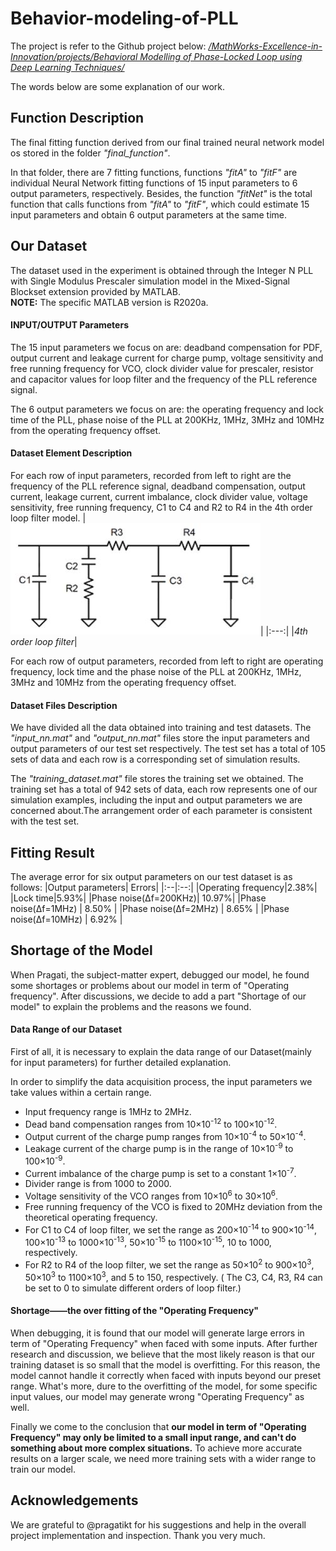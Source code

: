 # Behavior-modeling-of-PLL
The project is refer to the Github project below:
[<i>/MathWorks-Excellence-in-Innovation/projects/Behavioral Modelling of Phase-Locked Loop using Deep Learning Techniques/</i>](https://github.com/mathworks/MathWorks-Excellence-in-Innovation/tree/main/projects/Behavioral%20Modelling%20of%20Phase-Locked%20Loop%20using%20Deep%20Learning%20Techniques)

The words below are some explanation of our work.


## Function Description
The final fitting function derived from our final trained neural network model os stored in the folder <i>"final_function"</i>.

In that folder, there are 7 fitting functions, functions <i>"fitA"</i> to <i>"fitF"</i> are individual Neural Network fitting functions of 15 input parameters to 6 output parameters, respectively. Besides, the function <i>"fitNet"</i> is the total function that calls functions from <i>"fitA"</i> to <i>"fitF"</i>, which could estimate 15 input parameters and obtain 6 output parameters at the same time.

## Our Dataset
The dataset used in the experiment is obtained through the Integer N PLL with Single Modulus Prescaler simulation model in the Mixed-Signal Blockset extension provided by MATLAB. 
<br> **NOTE:** The specific MATLAB version is R2020a.

#### INPUT/OUTPUT Parameters
The 15 input parameters we focus on are: deadband compensation for PDF, output current and leakage current for charge pump, voltage sensitivity and free running frequency for VCO, clock divider value for prescaler, resistor and capacitor values for loop filter and the frequency of the PLL reference signal. 

The 6 output parameters we focus on are: the operating frequency and lock time of the PLL, phase noise of the PLL at 200KHz, 1MHz, 3MHz and 10MHz from the operating frequency offset.

#### Dataset Element Description
For each row of input parameters, recorded from left to right are the frequency of the PLL reference signal, deadband compensation, output current, leakage current, current imbalance, clock divider value, voltage sensitivity, free running frequency, C1 to C4 and R2 to R4 in the 4th order loop filter model. 
|![Loop Filter](loopfilter.JPG)|
|:---:|
|*4th order loop filter*|

For each row of output parameters, recorded from left to right are operating frequency, lock time and the phase noise of the PLL at 200KHz, 1MHz, 3MHz and 10MHz from the operating frequency offset. 

#### Dataset Files Description

We have divided all the data obtained into training and test datasets. The <i>"input_nn.mat"</i> and <i>"output_nn.mat"</i> files store the input parameters and output parameters of our test set respectively. The test set has a total of 105 sets of data and each row is a corresponding set of simulation results. 

The <i>"training_dataset.mat"</i> file stores the training set we obtained. The training set has a total of 942 sets of data, each row represents one of our simulation examples, including the input and output parameters we are concerned about.The arrangement order of each parameter is consistent with the test set. 

## Fitting Result
The average error for six output parameters on our test dataset is as follows:
|Output parameters| Errors|
|:--|:--:|
|Operating frequency|2.38%|
|Lock time|5.93%|
|Phase noise(Δf=200KHz)|  10.97%|
|Phase noise(Δf=1MHz)  |  8.50% |
|Phase noise(Δf=2MHz)  |  8.65% |
|Phase noise(Δf=10MHz) |  6.92% |


## Shortage of the Model
When Pragati, the subject-matter expert, debugged our model, he found some shortages or problems about our model in term of "Operating frequency". After discussions, we decide to add a part "Shortage of our model" to explain the problems and the reasons we found.  


#### Data Range of our Dataset
First of all, it is necessary to explain the data range of our Dataset(mainly for input parameters) for further detailed explanation.

In order to simplify the data acquisition process, the input parameters we take values within a certain range.
+ Input frequency range is 1MHz to 2MHz. 
+ Dead band compensation ranges from 10&times;10<sup>-12</sup> to 100&times;10<sup>-12</sup>. 
+ Output current of the charge pump ranges from 10&times;10<sup>-4</sup> to 50&times;10<sup>-4</sup>. 
+ Leakage current of the charge pump is in the range of 10&times;10<sup>-9</sup> to 100&times;10<sup>-9</sup>. 
+ Current imbalance of the charge pump is set to a constant 1&times;10<sup>-7</sup>. 
+ Divider range is from 1000 to 2000. 
+ Voltage sensitivity of the VCO ranges from 10&times;10<sup>6</sup> to 30&times;10<sup>6</sup>.  
+ Free running frequency of the VCO is fixed to 20MHz deviation from the theoretical operating frequency. 
+ For C1 to C4 of loop filter, we set the range as 200&times;10<sup>-14</sup> to 900&times;10<sup>-14</sup>, 100&times;10<sup>-13</sup> to 1000&times;10<sup>-13</sup>, 50&times;10<sup>-15</sup> to 1100&times;10<sup>-15</sup>, 10 to 1000, respectively. 
+ For R2 to R4 of the loop filter, we set the range as  50&times;10<sup>2</sup> to 900&times;10<sup>3</sup>, 50&times;10<sup>3</sup> to 1100&times;10<sup>3</sup>, and 5 to 150, respectively. 
( The C3, C4, R3, R4 can be set to 0 to simulate different orders of loop filter.)

#### Shortage——the over fitting of the "Operating Frequency"

When debugging, it is found that our model will generate large errors in term of "Operating Frequency" when faced with some inputs. After further research and discussion, we believe that the most likely reason is that our training dataset is so small that the model is overfitting. For this reason, the model cannot handle it correctly when faced with inputs beyond our preset range. What's more, dure to the overfitting of the model, for some specific input values, our model may generate wrong "Operating Frequency" as well.

Finally we come to the conclusion that **our model in term of "Operating Frequency" may only be limited to a small input range, and can't do something about more complex situations.** To achieve more accurate results on a larger scale, we need more training sets with a wider range to train our model.

## Acknowledgements
We are grateful to @pragatikt for his suggestions and help in the overall project implementation and inspection.
Thank you very much.
